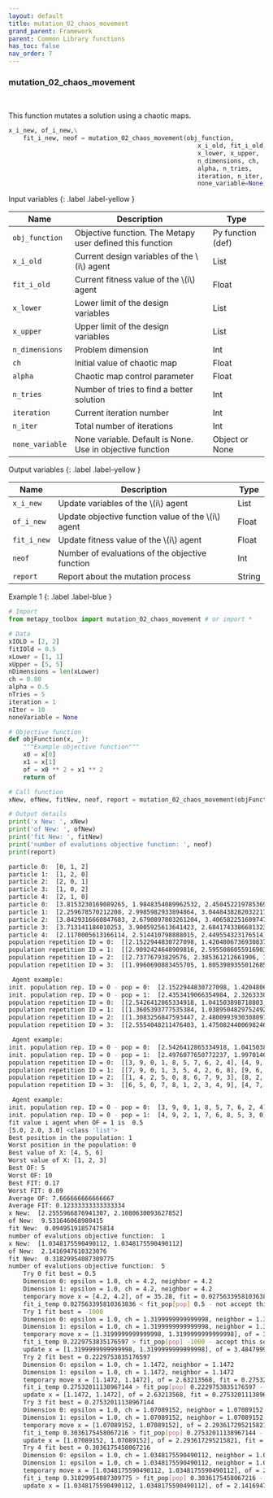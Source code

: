 ```yaml
---
layout: default
title: mutation_02_chaos_movement
grand_parent: Framework
parent: Common Library functions
has_toc: false
nav_order: 7
---
```


<!--Don't delete ths script-->
<script src = "https://polyfill.io/v3/polyfill.min.js?features=es6"></script>
<script id = "MathJax-script" async src="https://cdn.jsdelivr.net/npm/mathjax@3/es5/tex-mml-chtml.js"></script>
<!--Don't delete ths script-->

<h3>mutation_02_chaos_movement</h3>

<br>

<p align = "justify">
  This function mutates a solution using a chaotic maps.
</p>

```python
x_i_new, of_i_new,\
    fit_i_new, neof = mutation_02_chaos_movement(obj_function,
                                                    x_i_old, fit_i_old,
                                                    x_lower, x_upper,
                                                    n_dimensions, ch,
                                                    alpha, n_tries,
                                                    iteration, n_iter,
                                                    none_variable=None)
```

Input variables
{: .label .label-yellow }

<table style = "width:100%">
    <thead>
      <tr>
        <th>Name</th>
        <th>Description</th>
        <th>Type</th>
      </tr>
    </thead>
    <tr>
        <td><code>obj_function</code></td>
        <td>Objective function. The Metapy user defined this function</td>
        <td>Py function (def)</td>
    </tr>
    <tr>
        <td><code>x_i_old</code></td>
        <td>Current design variables of the \(i\) agent</td>
        <td>List</td>
    </tr>
    <tr>
        <td><code>fit_i_old</code></td>
        <td>Current fitness value of the \(i\) agent</td>
        <td>Float</td>
    </tr>
    <tr>
        <td><code>x_lower</code></td>
        <td>Lower limit of the design variables</td>
        <td>List</td>
    </tr>
    <tr>
        <td><code>x_upper</code></td>
        <td>Upper limit of the design variables</td>
        <td>List</td>
    </tr>
    <tr>
        <td><code>n_dimensions</code></td>
        <td>Problem dimension</td>
        <td>Int</td>
    </tr>
    <tr>
        <td><code>ch</code></td>
        <td>Initial value of chaotic map</td>
        <td>Float</td>
    </tr>
    <tr>
        <td><code>alpha</code></td>
        <td>Chaotic map control parameter</td>
        <td>Float</td>
    </tr>
    <tr>
        <td><code>n_tries</code></td>
        <td>Number of tries to find a better solution</td>
        <td>Int</td>
    </tr>
    <tr>
        <td><code>iteration</code></td>
        <td>Current iteration number</td>
        <td>Int</td>
    </tr>
    <tr>
        <td><code>n_iter</code></td>
        <td>Total number of iterations</td>
        <td>Int</td>
    </tr>
    <tr>
        <td><code>none_variable</code></td>
        <td>None variable. Default is None. Use in objective function</td>
        <td>Object or None</td>
    </tr>

</table>

Output variables
{: .label .label-yellow }

<table style = "width:100%">
    <thead>
      <tr>
        <th>Name</th>
        <th>Description</th>
        <th>Type</th>
      </tr>
    </thead>
    <tr>
        <td><code>x_i_new</code></td>
        <td>Update variables of the \(i\) agent</td>
        <td>List</td>
    </tr>
    <tr>
        <td><code>of_i_new</code></td>
        <td>Update objective function value of the \(i\) agent</td>
        <td>Float</td>
    </tr>
    <tr>
        <td><code>fit_i_new</code></td>
        <td>Update fitness value of the \(i\) agent</td>
        <td>Float</td>
    </tr>
    <tr>
        <td><code>neof</code></td>
        <td>Number of evaluations of the objective function</td>
        <td>Int</td>
    </tr>
    <tr>
        <td><code>report</code></td>
        <td>Report about the mutation process</td>
        <td>String</td>
    </tr>
</table>

Example 1
{: .label .label-blue }

<p align = "justify">
  <i>
      
  </i>
</p>

```python
# Import
from metapy_toolbox import mutation_02_chaos_movement # or import *

# Data
xIOLD = [2, 2]
fitIOld = 0.5
xLower = [1, 1]
xUpper = [5, 5]
nDimensions = len(xLower)
ch = 0.80
alpha = 0.5
nTries = 5
iteration = 1
nIter = 10
noneVariable = None

# Objective function
def objFunction(x, _):
    """Example objective function"""
    x0 = x[0]
    x1 = x[1]
    of = x0 ** 2 + x1 ** 2
    return of

# Call function
xNew, ofNew, fitNew, neof, report = mutation_02_chaos_movement(objFunction, xIOLD, fitIOld, xLower, xUpper, nDimensions, ch, alpha, nTries, iteration, nIter, noneVariable)

# Output details
print('x New: ', xNew)
print('of New: ', ofNew)
print('fit New: ', fitNew)
print('number of evalutions objective function: ', neof)
print(report)
```

```bash
particle 0:  [0, 1, 2]
particle 1:  [1, 2, 0]
particle 2:  [2, 0, 1]
particle 3:  [1, 0, 2]
particle 4:  [2, 1, 0]
particle 0:  [3.8153230169089265, 1.9848354089962532, 2.450452219785369]
particle 1:  [2.259678570212208, 2.9985982933894864, 3.0448438282032217]
particle 2:  [3.8429316660847683, 2.6790897803261204, 3.4065822516097475]
particle 3:  [3.713141184010253, 3.9005925613641423, 2.6841743386681323]
particle 4:  [2.1170005613166114, 2.514410798888015, 2.449554323176514]
population repetition ID = 0:  [[2.1522944830727098, 1.4204806736930837, 1.484535069446151], [2.4353419066354984, 2.326333035092053, 1.0525705231667497]]
population repetition ID = 1:  [[2.9092424648909816, 2.5955086055916903, 2.65634590083977], [1.6698328920546859, 1.0302235634684915, 1.8573942792584803]]
population repetition ID = 2:  [[2.73776793829576, 2.385361212661906, 1.8816912211795804], [2.074566697630532, 1.1260402554313869, 2.767127226625485]]
population repetition ID = 3:  [[1.9960690883455705, 1.8053989355012685, 1.0895528482082497], [1.1386531462704574, 2.155905272871008, 2.867402253986409]]

 Agent example:
init. population rep. ID = 0 - pop = 0:  [2.1522944830727098, 1.4204806736930837, 1.484535069446151]
init. population rep. ID = 0 - pop = 1:  [2.4353419066354984, 2.326333035092053, 1.0525705231667497]
population repetition ID = 0:  [[2.5426412865334918, 1.041503898718803, 2.2672964698525506], [2.4976077650772237, 1.9970140246051808, 1.4495932910616953]]
population repetition ID = 1:  [[1.3605393777535384, 1.0389504829752492, 1.9264370529966892], [2.4498678583842954, 1.8404072091754549, 1.9708541963355648]]
population repetition ID = 2:  [[1.3083256847593447, 2.4800993930308097, 1.5266300303702693], [2.0674787867605957, 1.0291499249708393, 2.83749401619977]]
population repetition ID = 3:  [[2.5554048211476403, 1.4750824400698246, 2.648557065322737], [2.9314983960859995, 2.9452022278097867, 1.9068984948346244]]

 Agent example:
init. population rep. ID = 0 - pop = 0:  [2.5426412865334918, 1.041503898718803, 2.2672964698525506]
init. population rep. ID = 0 - pop = 1:  [2.4976077650772237, 1.9970140246051808, 1.4495932910616953]
population repetition ID = 0:  [[3, 9, 0, 1, 8, 5, 7, 6, 2, 4], [4, 9, 2, 1, 7, 6, 8, 5, 3, 0]]
population repetition ID = 1:  [[7, 9, 0, 1, 3, 5, 4, 2, 6, 8], [9, 6, 4, 3, 2, 7, 0, 1, 5, 8]]
population repetition ID = 2:  [[1, 4, 2, 5, 0, 8, 6, 7, 9, 3], [8, 2, 7, 1, 0, 5, 3, 9, 4, 6]]
population repetition ID = 3:  [[6, 5, 0, 7, 8, 1, 2, 3, 4, 9], [4, 7, 9, 6, 3, 2, 0, 8, 1, 5]]

 Agent example:
init. population rep. ID = 0 - pop = 0:  [3, 9, 0, 1, 8, 5, 7, 6, 2, 4]
init. population rep. ID = 0 - pop = 1:  [4, 9, 2, 1, 7, 6, 8, 5, 3, 0]
fit value i agent when OF = 1 is  0.5
[5.0, 2.0, 3.0] <class 'list'>
Best position in the population: 1
Worst position in the population: 0
Best value of X: [4, 5, 6]
Worst value of X: [1, 2, 3]
Best OF: 5
Worst OF: 10
Best FIT: 0.17
Worst FIT: 0.09
Average OF: 7.666666666666667
Average FIT: 0.12333333333333334
x New:  [2.2555966876941307, 2.1080630093627852]
of New:  9.531646068980415
fit New:  0.09495191857475814
number of evalutions objective function:  1
x New:  [1.0348175590490112, 1.0348175590490112]
of New:  2.1416947610323076
fit New:  0.31829954087309775
number of evalutions objective function:  5
    Try 0 fit best = 0.5
    Dimension 0: epsilon = 1.0, ch = 4.2, neighbor = 4.2
    Dimension 1: epsilon = 1.0, ch = 4.2, neighbor = 4.2
    temporary move x = [4.2, 4.2], of = 35.28, fit = 0.027563395810363836
    fit_i_temp 0.027563395810363836 < fit_pop[pop] 0.5 - not accept this solution
    Try 1 fit best = -1000
    Dimension 0: epsilon = 1.0, ch = 1.3199999999999998, neighbor = 1.3199999999999998
    Dimension 1: epsilon = 1.0, ch = 1.3199999999999998, neighbor = 1.3199999999999998
    temporary move x = [1.3199999999999998, 1.3199999999999998], of = 3.484799999999999, fit = 0.2229753835176597
    fit_i_temp 0.2229753835176597 > fit_pop[pop] -1000 - accept this solution
    update x = [1.3199999999999998, 1.3199999999999998], of = 3.484799999999999, fit = 0.2229753835176597
    Try 2 fit best = 0.2229753835176597
    Dimension 0: epsilon = 1.0, ch = 1.1472, neighbor = 1.1472
    Dimension 1: epsilon = 1.0, ch = 1.1472, neighbor = 1.1472
    temporary move x = [1.1472, 1.1472], of = 2.63213568, fit = 0.27532011138967144
    fit_i_temp 0.27532011138967144 > fit_pop[pop] 0.2229753835176597 - accept this solution
    update x = [1.1472, 1.1472], of = 2.63213568, fit = 0.27532011138967144
    Try 3 fit best = 0.27532011138967144
    Dimension 0: epsilon = 1.0, ch = 1.07089152, neighbor = 1.07089152
    Dimension 1: epsilon = 1.0, ch = 1.07089152, neighbor = 1.07089152
    temporary move x = [1.07089152, 1.07089152], of = 2.293617295215821, fit = 0.3036175458067216
    fit_i_temp 0.3036175458067216 > fit_pop[pop] 0.27532011138967144 - accept this solution
    update x = [1.07089152, 1.07089152], of = 2.293617295215821, fit = 0.3036175458067216
    Try 4 fit best = 0.3036175458067216
    Dimension 0: epsilon = 1.0, ch = 1.0348175590490112, neighbor = 1.0348175590490112
    Dimension 1: epsilon = 1.0, ch = 1.0348175590490112, neighbor = 1.0348175590490112
    temporary move x = [1.0348175590490112, 1.0348175590490112], of = 2.1416947610323076, fit = 0.31829954087309775
    fit_i_temp 0.31829954087309775 > fit_pop[pop] 0.3036175458067216 - accept this solution
    update x = [1.0348175590490112, 1.0348175590490112], of = 2.1416947610323076, fit = 0.31829954087309775
```
